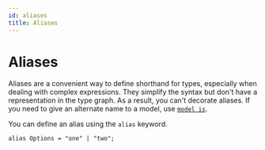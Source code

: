 ```yaml
---
id: aliases
title: Aliases
---
```


# Aliases

Aliases are a convenient way to define shorthand for types, especially when dealing with complex expressions. They simplify the syntax but don't have a representation in the type graph. As a result, you can't decorate aliases. If you need to give an alternate name to a model, use [`model is`](./models.md).

You can define an alias using the `alias` keyword.

```typespec
alias Options = "one" | "two";
```
